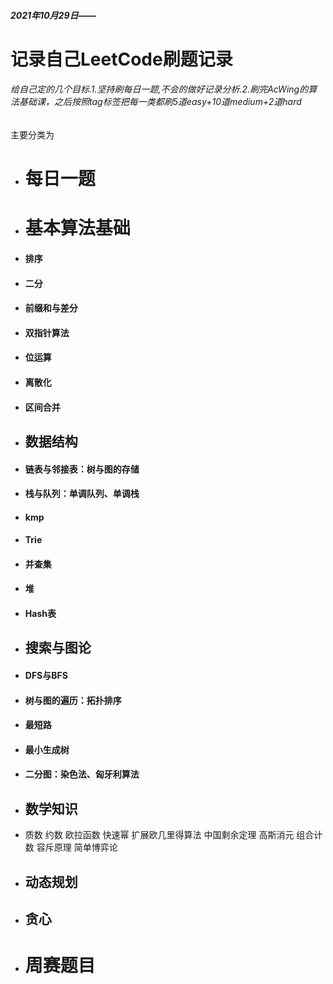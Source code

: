 ##### 2021年10月29日——

# 记录自己LeetCode刷题记录

###### 给自己定的几个目标.1.坚持刷每日一题,不会的做好记录分析.2.刷完AcWing的算法基础课，之后按照tag标签把每一类都刷5道easy+10道medium+2道hard

主要分类为

- # 每日一题

- # 基本算法基础

- #### 排序

- #### 二分

- #### 前缀和与差分

- #### 双指针算法

- #### 位运算

- #### 离散化

- #### 区间合并

- ## 数据结构

- #### 链表与邻接表：树与图的存储

- #### 栈与队列：单调队列、单调栈

- #### kmp

- #### Trie

- #### 并查集

- #### 堆

- #### Hash表

- ## 搜索与图论

- #### DFS与BFS

- #### 树与图的遍历：拓扑排序

- #### 最短路

- #### 最小生成树

- #### 二分图：染色法、匈牙利算法

- ## 数学知识

- 质数
  约数
  欧拉函数
  快速幂
  扩展欧几里得算法
  中国剩余定理
  高斯消元
  组合计数
  容斥原理
  简单博弈论

- ## 动态规划

- ## 贪心

- # 周赛题目